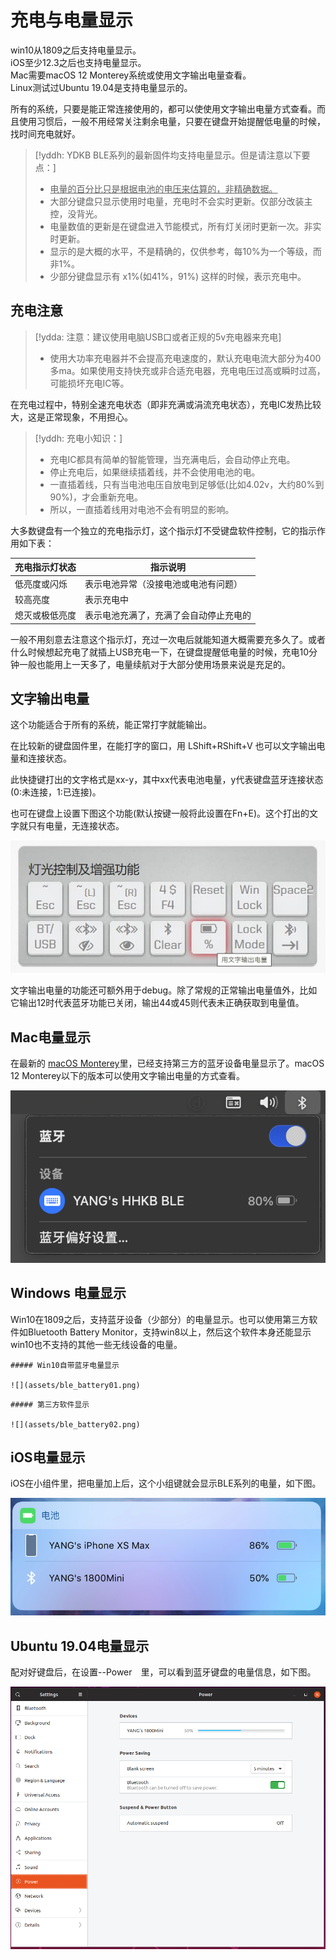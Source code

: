 # 充电与电量显示
win10从1809之后支持电量显示。  
iOS至少12.3之后也支持电量显示。  
Mac需要macOS 12 Monterey系统或使用文字输出电量查看。  
Linux测试过Ubuntu 19.04是支持电量显示的。

所有的系统，只要是能正常连接使用的，都可以使使用文字输出电量方式查看。而且使用习惯后，一般不用经常关注剩余电量，只要在键盘开始提醒低电量的时候，找时间充电就好。

> [!yddh: YDKB BLE系列的最新固件均支持电量显示。但是请注意以下要点：]
> - <u>电量的百分比只是根据电池的电压来估算的，非精确数据。</u>
> - 大部分键盘只显示使用时电量，充电时不会实时更新。仅部分改装主控，没背光。
> - 电量数值的更新是在键盘进入节能模式，所有灯关闭时更新一次。非实时更新。
> - 显示的是大概的水平，不是精确的，仅供参考，每10%为一个等级，而非1%。
> - 少部分键盘显示有 x1%(如41%，91%) 这样的时候，表示充电中。


## 充电注意

> [!ydda: 注意：建议使用电脑USB口或者正规的5v充电器来充电]
> - 使用大功率充电器并不会提高充电速度的，默认充电电流大部分为400多ma。如果使用支持快充或非合适充电器，充电电压过高或瞬时过高，可能损坏充电IC等。

在充电过程中，特别全速充电状态（即非充满或涓流充电状态），充电IC发热比较大，这是正常现象，不用担心。

> [!yddh: 充电小知识：]
> - 充电IC都具有简单的智能管理，当充满电后，会自动停止充电。
> - 停止充电后，如果继续插着线，并不会使用电池的电。
> - 一直插着线，只有当电池电压自放电到足够低(比如4.02v，大约80%到90%)，才会重新充电。
> - 所以，一直插着线用对电池不会有明显的影响。

大多数键盘有一个独立的充电指示灯，这个指示灯不受键盘软件控制，它的指示作用如下表：

| 充电指示灯状态 | 指示说明 |
| ---- | ---- |
| 低亮度或闪烁 | 表示电池异常（没接电池或电池有问题） |
| 较高亮度 | 表示充电中 |
| 熄灭或极低亮度 | 表示电池充满了，充满了会自动停止充电的 |

一般不用刻意去注意这个指示灯，充过一次电后就能知道大概需要充多久了。或者什么时候想起充电了就插上USB充电一下，在键盘提醒低电量的时候，充电10分钟一般也能用上一天多了，电量续航对于大部分使用场景来说是充足的。


## 文字输出电量
这个功能适合于所有的系统，能正常打字就能输出。

在比较新的键盘固件里，在能打字的窗口，用 <key>LShift+RShift+V</key> 也可以文字输出电量和连接状态。

此快捷键打出的文字格式是xx-y，其中xx代表电池电量，y代表键盘蓝牙连接状态(0:未连接，1:已连接)。

也可在键盘上设置下图这个功能(默认按键一般将此设置在Fn+E)。这个打出的文字就只有电量，无连接状态。

![|450](assets/ble_battery04.png)

文字输出电量的功能还可额外用于debug。除了常规的正常输出电量值外，比如它输出12时代表蓝牙功能已关闭，输出44或45则代表未正确获取到电量值。


## Mac电量显示

在最新的 <u>macOS Monterey</u>里，已经支持第三方的蓝牙设备电量显示了。macOS 12 Monterey以下的版本可以使用文字输出电量的方式查看。

![|450](assets/ble_battery_mac02.png)

## Windows 电量显示

Win10在1809之后，支持蓝牙设备（少部分）的电量显示。也可以使用第三方软件如Bluetooth Battery Monitor，支持win8以上，然后这个软件本身还能显示win10也不支持的其他一些无线设备的电量。

```ad-yddcol0
##### Win10自带蓝牙电量显示

![](assets/ble_battery01.png)
```

```ad-yddcol1
##### 第三方软件显示

![](assets/ble_battery02.png)
```

## iOS电量显示
iOS在小组件里，把电量加上后，这个小组键就会显示BLE系列的电量，如下图。  

![|600](assets/ble_battery03.png)

## Ubuntu 19.04电量显示
配对好键盘后，在设置--Power　里，可以看到蓝牙键盘的电量信息，如下图。  

![|600](assets/ble_battery004.png)


